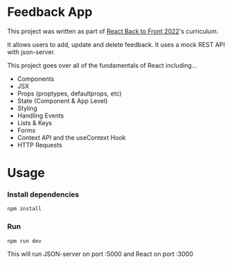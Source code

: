 # Feedback App

This project was written as part of [React Back to Front 2022](https://www.udemy.com/course/react-front-to-back-2022/)'s curriculum.

It allows users to add, update and delete feedback. It uses a mock REST API with json-server.

This project goes over all of the fundamentals of React including...

- Components
- JSX
- Props (proptypes, defaultprops, etc)
- State (Component & App Level)
- Styling
- Handling Events
- Lists & Keys
- Forms
- Context API and the useContext Hook
- HTTP Requests

# Usage

### Install dependencies

```bash
npm install
```

### Run

```bash
npm run dev
```

This will run JSON-server on port :5000 and React on port :3000
